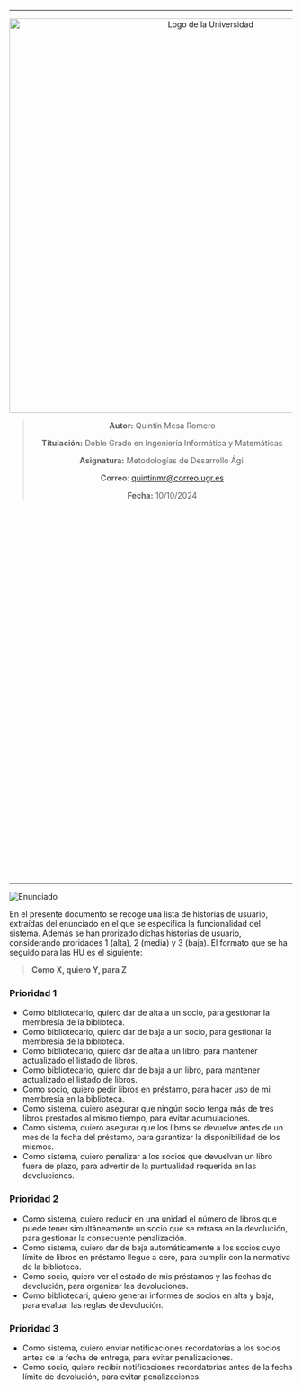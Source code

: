 
---
<div style="text-align: center; margin-bottom: 680px;">
  <img src="logo-ugr.png" alt="Logo de la Universidad" width="700"/>

>
>

> **Autor:** Quintín Mesa Romero
> 
> **Titulación:** Doble Grado en Ingeniería Informática y Matemáticas
> 
> **Asignatura:** Metodologías de Desarrollo Ágil
> 
> **Correo**: quintinmr@correo.ugr.es
> 
> **Fecha:** 10/10/2024
</div>

---

![Enunciado](hu.jpg)

En el presente documento se recoge una lista de historias de usuario, extraídas del enunciado en el que se especifica la funcionalidad del sistema. Además se han prorizado dichas historias de usuario, considerando proridades 1 (alta), 2 (media) y 3 (baja).
El formato que se ha seguido para las HU es el siguiente:

>   **Como X, quiero Y, para Z**

### **Prioridad 1**

* Como bibliotecario, quiero dar de alta a un socio, para gestionar la membresía de la biblioteca.
* Como bibliotecario, quiero dar de baja a un socio, para gestionar la membresía de la biblioteca.
* Como bibliotecario, quiero dar de alta a un libro, para mantener actualizado el listado de libros.
* Como bibliotecario, quiero dar de baja a un libro, para mantener actualizado el listado de libros.
* Como socio, quiero pedir libros en préstamo, para hacer uso de mi membresía en la biblioteca.
* Como sistema, quiero asegurar que ningún socio tenga más de tres libros prestados al mismo tiempo, para evitar acumulaciones.
* Como sistema, quiero asegurar que los libros se devuelve antes de un mes de la fecha del préstamo, para garantizar la disponibilidad de los mismos.
* Como sistema, quiero penalizar a los socios que devuelvan un libro fuera de plazo, para advertir de la puntualidad requerida en las devoluciones.


### **Prioridad 2**

* Como sistema, quiero reducir en una unidad el número de libros que puede tener  simultáneamente un socio que se retrasa en la devolución, para gestionar la consecuente penalización.
* Como sistema, quiero dar de baja automáticamente a los socios cuyo límite de libros en préstamo llegue a cero, para cumplir con la normativa de la biblioteca.
* Como socio, quiero ver el estado de mis préstamos y las fechas de devolución, para organizar las devoluciones.
* Como bibliotecari, quiero generar informes de socios en alta y baja, para evaluar las reglas de devolución.

### **Prioridad 3**

* Como sistema, quiero enviar notificaciones recordatorias a los socios antes de la fecha de entrega, para evitar penalizaciones.
* Como socio, quiero recibir notificaciones recordatorias antes de la fecha límite de devolución, para evitar penalizaciones.



